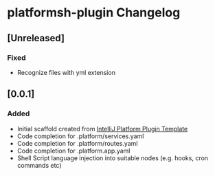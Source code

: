 <!-- Keep a Changelog guide -> https://keepachangelog.com -->

# platformsh-plugin Changelog

## [Unreleased]

### Fixed 
- Recognize files with yml extension 

## [0.0.1]

### Added
- Initial scaffold created from [IntelliJ Platform Plugin Template](https://github.com/JetBrains/intellij-platform-plugin-template)
- Code completion for .platform/services.yaml 
- Code completion for .platform/routes.yaml
- Code completion for .platform.app.yaml
- Shell Script language injection into suitable nodes (e.g. hooks, cron commands etc) 